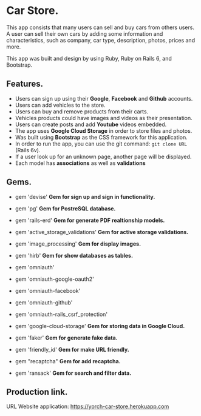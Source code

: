 # Car Store.

This app consists that many users can sell and buy cars from others users.
A user can sell their own cars by adding some information and characteristics, 
such as company, car type, description, photos, prices and more.

This app was built and design by using Ruby, Ruby on Rails 6, and Bootstrap.

## Features.

* Users can sign up using their **Google**, **Facebook** and **Github** accounts.
* Users can add vehicles to the store.
* Users can buy and remove products from their carts.
* Vehicles products could have images and videos as their presentation.
* Users can create posts and add **Youtube** videos embedded.
* The app uses **Google Cloud Storage** in order to store files and photos.
* Was built using **Bootstrap** as the CSS framework for this application.
* In order to run the app, you can use the git command: `git clone URL` (Rails 6v).
* If a user look up for an unknown page, another page will be displayed.
* Each model has **associations** as well as **validations**

## Gems.

* gem 'devise'      **Gem for sign up and sign in functionality.**

* gem 'pg'      **Gem for PostreSQL database.**

* gem 'rails-erd'       **Gem for generate PDF realtionship models.**

* gem 'active_storage_validations'      **Gem for active storage validations.**

* gem 'image_processing'        **Gem for display images.**

* gem 'hirb'        **Gem for show databases as tables.**

* gem 'omniauth'
* gem 'omniauth-google-oauth2'
* gem 'omniauth-facebook'
* gem 'omniauth-github'
* gem 'omniauth-rails_csrf_protection'

* gem 'google-cloud-storage'        **Gem for storing data in Google Cloud.**

* gem 'faker'       **Gem for generate fake data.**
* gem 'friendly_id'     **Gem for make URL friendly.**

* gem "recaptcha"       **Gem for add recaptcha.**
* gem 'ransack'     **Gem for search and filter data.**

## Production link.

URL Website application: https://yorch-car-store.herokuapp.com
